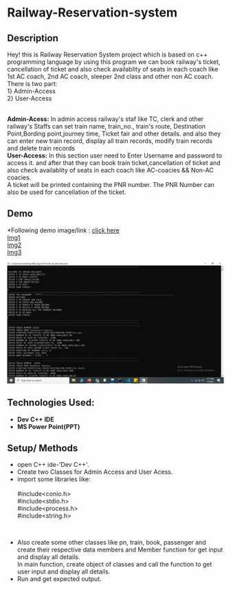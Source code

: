 # Railway-Reservation-system 
## Description
<p> Hey! this is Railway Reservation System  project which is based on c++ programming language by using this program we can book railway's ticket, cancellation of ticket
  and also check availablity of seats in each coach like 1st AC coach, 2nd AC coach, sleeper 2nd class and other non AC coach.
  There is two part:
  <br>1} Admin-Access
  <br>2} User-Access
  <br></p>
  <br> <b>Admin-Acess:</b> In admin access railway's staf like TC, clerk and other railway's Staffs can set train name, train_no.,
          train's route, Destination Point,Bording point,journey time, Ticket fair and other details. and also they can enter new train record, 
          display all train records, modify train records and  delete train records
   <br><b>User-Access:</b> In this section user need to Enter Username and password to access it. and after that they can book train ticket,cancellation of ticket
  and also check availablity of seats in each coach like AC-coacies && Non-AC coacies.
  <br>A ticket will be printed containing the PNR number. 
    The PNR Number can also be used for cancellation of the ticket.
 

## Demo
*Following demo image/link : [click here](https://raw.githubusercontent.com/Saurabh-pec/Railway-Reservation-system/main/Output/Screenshot%20(348).png)<br>
[Img1](https://raw.githubusercontent.com/Saurabh-pec/Railway-Reservation-system/main/Output/Screenshot%20(350).png)<br>
[Img2](https://raw.githubusercontent.com/Saurabh-pec/Railway-Reservation-system/main/Output/Screenshot%20(352).png)<br>
[Img3](https://raw.githubusercontent.com/Saurabh-pec/Railway-Reservation-system/main/Output/Screenshot%20(351).png)<br>

![Sample Output Img](https://raw.githubusercontent.com/Saurabh-pec/Railway-Reservation-system/main/Output/Screenshot%20(348).png)

## Technologies Used:
* <b>Dev C++ IDE</b><br>
* <b>MS Power Point(PPT)</b>

## Setup/ Methods
* open C++ ide-'Dev C++'.
* Create two Classes for Admin Access and User Acess.
* import some libraries 
like:  
<br>#include<conio.h>
<br>#include<stdio.h>
<br>#include<process.h>
<br>#include<string.h>
<br>

 * Also create some other classes like pn, train, book, passenger and create their respective data members and Member function for get input and display all details.
<br> In main function, create object of classes and call the function to get user input and display all details.
* Run and get expected output.

